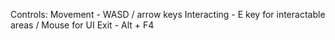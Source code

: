 Controls:
Movement - WASD / arrow keys
Interacting - E key for interactable areas / Mouse for UI
Exit - Alt + F4
